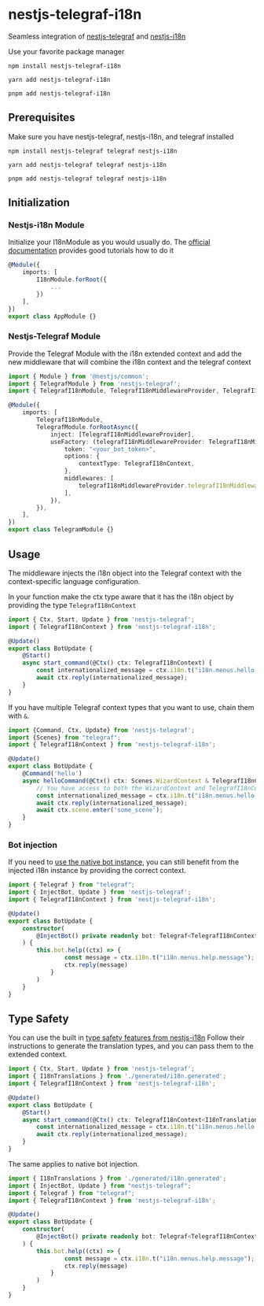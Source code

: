 # nestjs-telegraf-i18n

Seamless integration of [nestjs-telegraf](https://www.npmjs.com/package/nestjs-telegraf) and [nestjs-i18n](https://www.npmjs.com/package/nestjs-i18n)

Use your favorite package manager
```shell
npm install nestjs-telegraf-i18n
```
```shell
yarn add nestjs-telegraf-i18n
```
```shell
pnpm add nestjs-telegraf-i18n
```

## Prerequisites
Make sure you have nestjs-telegraf, nestjs-i18n, and telegraf installed
```shell
npm install nestjs-telegraf telegraf nestjs-i18n
```
```shell
yarn add nestjs-telegraf telegraf nestjs-i18n
```
```shell
pnpm add nestjs-telegraf telegraf nestjs-i18n
```

## Initialization

### Nestjs-i18n Module
Initialize your I18nModule as you would usually do. 
The [official documentation](https://nestjs-i18n.com/quick-start) provides good tutorials how to do it 

```typescript
@Module({
    imports: [
        I18nModule.forRoot({
            ...
        })
    ],
})
export class AppModule {}
```

### Nestjs-Telegraf Module
Provide the Telegraf Module with the i18n extended context and add the new middleware that will combine the i18n context and the telegraf context


```typescript
import { Module } from '@nestjs/common';
import { TelegrafModule } from 'nestjs-telegraf';
import { TelegrafI18nModule, TelegrafI18nMiddlewareProvider, TelegrafI18nContext } from 'nestjs-telegraf-i18n';

@Module({
    imports: [
        TelegrafI18nModule,
        TelegrafModule.forRootAsync({
            inject: [TelegrafI18nMiddlewareProvider],
            useFactory: (telegrafI18nMiddlewareProvider: TelegrafI18nMiddlewareProvider) => ({
                token: "<your_bot_token>",
                options: {
                    contextType: TelegrafI18nContext,
                },
                middlewares: [
                    telegrafI18nMiddlewareProvider.telegrafI18nMiddleware,
                ],
            }),
        }),
    ],
})
export class TelegramModule {}

```

## Usage

The middleware injects the i18n object into the Telegraf context with the context-specific language configuration. 

In your function make the ctx type aware that it has the i18n object by providing the type `TelegrafI18nContext`


```typescript
import { Ctx, Start, Update } from 'nestjs-telegraf';
import { TelegrafI18nContext } from 'nestjs-telegraf-i18n';

@Update()
export class BotUpdate {
    @Start()
    async start_command(@Ctx() ctx: TelegrafI18nContext) {
        const internationalized_message = ctx.i18n.t("i18n.menus.hello.message");
        await ctx.reply(internationalized_message);
    }
}
```

If you have multiple Telegraf context types that you want to use, chain them with `&`.

```typescript
import {Command, Ctx, Update} from 'nestjs-telegraf';
import {Scenes} from "telegraf";
import { TelegrafI18nContext } from 'nestjs-telegraf-i18n';

@Update()
export class BotUpdate {
    @Command('hello')
    async helloCommand(@Ctx() ctx: Scenes.WizardContext & TelegrafI18nContext) {
        // You have access to both the WizardContext and TelegrafI18nContext internals
        const internationalized_message = ctx.i18n.t("i18n.menus.hello.message");
        await ctx.reply(internationalized_message);
        await ctx.scene.enter('some_scene');
    }
}

```

### Bot injection
If you need to [use the native bot instance](https://nestjs-telegraf.0x467.com/extras/bot-injection.html),
you can still benefit from the injected i18n instance by providing the correct context.

```typescript
import { Telegraf } from "telegraf";
import { InjectBot, Update } from 'nestjs-telegraf';
import { TelegrafI18nContext } from 'nestjs-telegraf-i18n';

@Update()
export class BotUpdate {
    constructor(
        @InjectBot() private readonly bot: Telegraf<TelegrafI18nContext>
    ) {
        this.bot.help((ctx) => {
                const message = ctx.i18n.t("i18n.menus.help.message");
                ctx.reply(message)
            }
        )
    }
}
```

## Type Safety

You can use the built in [type safety features from nestjs-i18n](https://nestjs-i18n.com/guides/type-safety)
Follow their instructions to generate the translation types, and you can pass them to the extended context.

```typescript
import { Ctx, Start, Update } from 'nestjs-telegraf';
import { I18nTranslations } from './generated/i18n.generated';
import { TelegrafI18nContext } from 'nestjs-telegraf-i18n';

@Update()
export class BotUpdate {
    @Start()
    async start_command(@Ctx() ctx: TelegrafI18nContext<I18nTranslations>) {
        const internationalized_message = ctx.i18n.t("i18n.menus.hello.message");
        await ctx.reply(internationalized_message);
    }
}
```

The same applies to native bot injection.
```typescript
import { I18nTranslations } from './generated/i18n.generated';
import { InjectBot, Update } from "nestjs-telegraf";
import { Telegraf } from "telegraf";
import { TelegrafI18nContext } from 'nestjs-telegraf-i18n';

@Update()
export class BotUpdate {
    constructor(
        @InjectBot() private readonly bot: Telegraf<TelegrafI18nContext<I18nTranslations>>
    ) {
        this.bot.help((ctx) => {
                const message = ctx.i18n.t("i18n.menus.help.message");
                ctx.reply(message)
            }
        )
    }
}
```